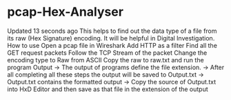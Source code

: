 # pcap-Hex-Analyser
 Updated 13 seconds ago  This helps to find out the data type of a file from its raw (Hex Signature) encoding.  It will be helpful in Digital Investigation.  How to use      Open a pcap file in Wireshark     Add HTTP as a filter     Find all the GET request packets     Follow the TCP Stream of the packet     Change the encoding type to Raw from ASCII     Copy the raw to raw.txt and run the program  Output  -> The output of programs define the file extension. -> After all completing all these steps the output will be saved to Output.txt -> Output.txt contains the formatted output -> Copy the source of Output.txt into HxD Editor and then save as that file in the extension of the output
